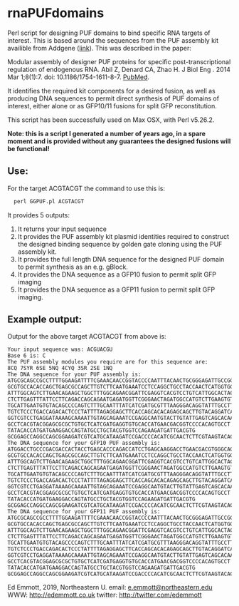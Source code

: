 # rnaPUFdomains
Perl script for designing PUF domains to bind specific RNA targets of interest. This is based around the sequences from the PUF assembly kit availible from Addgene ([link](https://www.addgene.org/kits/puf-assembly-kit/)). This was described in the paper:

Modular assembly of designer PUF proteins for specific post-transcriptional regulation of endogenous RNA. Abil Z, Denard CA, Zhao H. J Biol Eng . 2014 Mar 1;8(1):7. doi: 10.1186/1754-1611-8-7. [PubMed](https://www.ncbi.nlm.nih.gov/pubmed/24581042).

It identifies the required kit components for a desired fusion, as well as producing DNA sequences to permit direct synthesis of PUF domains of interest, either alone or as GFP10/11 fusions for split GFP reconstitution.

This script has been successfully used on Max OSX, with Perl v5.26.2.

**Note: this is a script I generated a number of years ago, in a spare moment and is provided without any guarantees the designed fusions will be functional!**



## Use:
For the target ACGTACGT the command to use this is:
```perl
  perl GGPUF.pl ACGTACGT
```

It provides 5 outputs:
1. It returns your input sequence
2. It provides the PUF assembly kit plasmid identities required to construct the designed binding sequence by golden gate cloning using the PUF assembly kit.
3. It provides the full length DNA sequence for the designed PUF domain to permit synthesis as an e.g. gBlock.
4. It provides the DNA sequence as a GFP10 fusion to permit split GFP imaging
5. It provides the DNA sequence as a GFP11 fusion to permit split GFP imaging.

## Example output:
Output for the above target ACGTACGT from above is:
```
Your input sequence was: ACGUACGU
Base 6 is: C
The PUF assembly modules you require are for this sequence are:
8CQ 7SYR 6SE 5NQ 4CYQ 3SR 2SE 1NQ
The DNA sequence for your PUF assembly is: 
ATGCGCAGCCGCCTTTTGGAAGATTTTCGAAACAACCGGTACCCCAATTTACAACTGCGGGAGATTGCCGGACATATAATGGAATTTTCCCAAGACCAGCATGGGAACAGATTCATTCAGCTGAAACTGGA
GCGTGCCACACCAGCTGAGCGCCAGCTTGTCTTCAATGAAATCCTCCAGGCTGCCTACCAACTCATGGTGGATGTGTTTGGTAGTTACGTCATTGAGAAGTTCTTTGA
ATTTGGCAGTCTTGAACAGAAGCTGGCTTTGGCAGAACGGATTCGAGGTCACGTCCTGTCATTGGCACTACAGATGTATGGCTCCCGTGTTATCCGCAAAG
CTCTTGAGTTTATTCCTTCAGACCAGCAGAATGAGATGGTTCGGGAACTAGATGGCCATGTCTTGAAGTGTGTGAAAGATCAGAATGGCTGTTACGTGGTTCAGAAA
TGCATTGAATGTGTACAGCCCCAGTCTTTGCAATTTATCATCGATGCGTTTAAGGGACAGGTATTTGCCTTATCCACACATCCTTATGGCAACCGAGTGATTCAGAGAATCCTGGAGCAC
TGTCTCCCTGACCAGACACTCCCTATTTTAGAGGAGCTTCACCAGCACACAGAGCAGCTTGTACAGGATCAATATGGAAGTTATGTAATCGAACATGTACTGGAGCAC
GGTCGTCCTGAGGATAAAAGCAAAATTGTAGCAGAAATCCGAGGCAATGTACTTGTATTGAGTCAGCACAAATTTGCAAGCTATGTTGTGCGCAAGTGTGTTACTCAC
GCCTCACGTACGGAGCGCGCTGTGCTCATCGATGAGGTGTGCACCATGAACGACGGTCCCCACAGTGCCT
TATACACCATGATGAAGGACCAGTATGCCTGCTACGTGGTCCAGAAGATGATTGACGTG
GCGGAGCCAGGCCAGCGGAAGATCGTCATGCATAAGATCCGACCCCACATCGCAACTCTTCGTAAGTACACCTATGGCAAGCACATTCTGGCCAAGCTGGAGAAGTACTACATGAAGAACGGTGTTGACTTAGGGTAA
The DNA sequence for your GFP10 PUF assembly is: 
ATGGACCTGCCCGACGACCACTACCTGAGCACCCAGACCATCCTGAGCAAGGACCTGAACGACGTGGGCAGCGGCGGCGGCAGCCACATGCGCAGCCGCCTTTTGGAAGATTTTCGAAACAACCGGTACCCCAATTTACAACTGCGGGAGATTGCCGGACATATAATGGAATTTTCCCAAGACCAGCATGGGAACAGATTCATTCAGCTGAAACTGGA
GCGTGCCACACCAGCTGAGCGCCAGCTTGTCTTCAATGAAATCCTCCAGGCTGCCTACCAACTCATGGTGGATGTGTTTGGTAGTTACGTCATTGAGAAGTTCTTTGA
ATTTGGCAGTCTTGAACAGAAGCTGGCTTTGGCAGAACGGATTCGAGGTCACGTCCTGTCATTGGCACTACAGATGTATGGCTCCCGTGTTATCCGCAAAG
CTCTTGAGTTTATTCCTTCAGACCAGCAGAATGAGATGGTTCGGGAACTAGATGGCCATGTCTTGAAGTGTGTGAAAGATCAGAATGGCTGTTACGTGGTTCAGAAA
TGCATTGAATGTGTACAGCCCCAGTCTTTGCAATTTATCATCGATGCGTTTAAGGGACAGGTATTTGCCTTATCCACACATCCTTATGGCAACCGAGTGATTCAGAGAATCCTGGAGCAC
TGTCTCCCTGACCAGACACTCCCTATTTTAGAGGAGCTTCACCAGCACACAGAGCAGCTTGTACAGGATCAATATGGAAGTTATGTAATCGAACATGTACTGGAGCAC
GGTCGTCCTGAGGATAAAAGCAAAATTGTAGCAGAAATCCGAGGCAATGTACTTGTATTGAGTCAGCACAAATTTGCAAGCTATGTTGTGCGCAAGTGTGTTACTCAC
GCCTCACGTACGGAGCGCGCTGTGCTCATCGATGAGGTGTGCACCATGAACGACGGTCCCCACAGTGCCT
TATACACCATGATGAAGGACCAGTATGCCTGCTACGTGGTCCAGAAGATGATTGACGTG
GCGGAGCCAGGCCAGCGGAAGATCGTCATGCATAAGATCCGACCCCACATCGCAACTCTTCGTAAGTACACCTATGGCAAGCACATTCTGGCCAAGCTGGAGAAGTACTACATGAAGAACGGTGTTGACTTAGGGTAA
The DNA sequence for your GFP11 PUF assembly is: 
ATGCGCAGCCGCCTTTTGGAAGATTTTCGAAACAACCGGTACCCCAATTTACAACTGCGGGAGATTGCCGGACATATAATGGAATTTTCCCAAGACCAGCATGGGAACAGATTCATTCAGCTGAAACTGGA
GCGTGCCACACCAGCTGAGCGCCAGCTTGTCTTCAATGAAATCCTCCAGGCTGCCTACCAACTCATGGTGGATGTGTTTGGTAGTTACGTCATTGAGAAGTTCTTTGA
ATTTGGCAGTCTTGAACAGAAGCTGGCTTTGGCAGAACGGATTCGAGGTCACGTCCTGTCATTGGCACTACAGATGTATGGCTCCCGTGTTATCCGCAAAG
CTCTTGAGTTTATTCCTTCAGACCAGCAGAATGAGATGGTTCGGGAACTAGATGGCCATGTCTTGAAGTGTGTGAAAGATCAGAATGGCTGTTACGTGGTTCAGAAA
TGCATTGAATGTGTACAGCCCCAGTCTTTGCAATTTATCATCGATGCGTTTAAGGGACAGGTATTTGCCTTATCCACACATCCTTATGGCAACCGAGTGATTCAGAGAATCCTGGAGCAC
TGTCTCCCTGACCAGACACTCCCTATTTTAGAGGAGCTTCACCAGCACACAGAGCAGCTTGTACAGGATCAATATGGAAGTTATGTAATCGAACATGTACTGGAGCAC
GGTCGTCCTGAGGATAAAAGCAAAATTGTAGCAGAAATCCGAGGCAATGTACTTGTATTGAGTCAGCACAAATTTGCAAGCTATGTTGTGCGCAAGTGTGTTACTCAC
GCCTCACGTACGGAGCGCGCTGTGCTCATCGATGAGGTGTGCACCATGAACGACGGTCCCCACAGTGCCT
TATACACCATGATGAAGGACCAGTATGCCTGCTACGTGGTCCAGAAGATGATTGACGTG
GCGGAGCCAGGCCAGCGGAAGATCGTCATGCATAAGATCCGACCCCACATCGCAACTCTTCGTAAGTACACCTATGGCAAGCACATTCTGGCCAAGCTGGAGAAGTACTACATGAAGAACGGTGTTGACTTAGGGGGCAGCGGCGGCGGCAGCGGCGGCGGCAGCGAGAAGAGAGACCACATGGTGCTGCTGGAGTACGTGACCGCCGCCGGCATCACCGACGCCAGCTAA
```


Ed Emmott, 2019, Northeastern U.
email: e.emmott@northeastern.edu
WWW: http://edemmott.co.uk
twitter: http://twitter.com/edemmott
